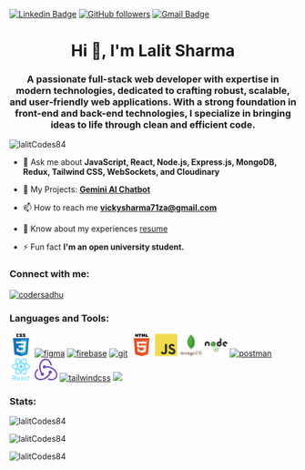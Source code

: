 [![Linkedin Badge](https://img.shields.io/badge/--lalit-sharma-blue?style=social&logo=Linkedin&logoColor=blue&link=https://www.linkedin.com/in/lalit-sharma-813b4a257-/)](https://www.linkedin.com/in/lalit-sharma-813b4a257/)
[![GitHub followers](https://img.shields.io/github/followers/laliCodes84?label=Follow&style=social)](https://github.com/lalitCodes84/?tab=follow)
[![Gmail Badge](https://img.shields.io/badge/-Lalit%20Sharma-c14438?style=social&logo=Gmail&logoColor=red&link=mailto:vickysharma71za@gmail.com)](mailto:vickysharma71za@gmail.com)

<h1 align="center">Hi 👋, I'm Lalit Sharma</h1>
<h3 align="center"> 
A passionate full-stack web developer with expertise in modern technologies, dedicated to crafting robust, scalable, and user-friendly web applications. With a strong foundation in front-end and back-end technologies, I specialize in bringing ideas to life through clean and efficient code.</h3>

<p align="left"> <img src="https://komarev.com/ghpvc/?username=lalitCodes84&label=Profile%20views&color=0e75b6&style=flat" alt="lalitCodes84" /> </p>

- 💬 Ask me about **JavaScript, React, Node.js, Express.js, MongoDB, Redux, Tailwind CSS, WebSockets, and Cloudinary**

- 🚀 My Projects: **[Gemini AI Chatbot](https://my-gemini-flax.vercel.app/)**

- 📫 How to reach me **vickysharma71za@gmail.com**

- 📄 Know about my experiences <a href="https://drive.google.com/file/d/1ZBdbjNo-fK9lz89yimeWxR8Hestb-TUa/view?usp=sharing">resume</a>

- ⚡ Fun fact **I'm an open university student.**

<h3 align="left">Connect with me:</h3>
<p align="left">
<a href="https://www.linkedin.com/in/lalit-sharma-813b4a257-/" target="blank"><img align="center" src="https://raw.githubusercontent.com/rahuldkjain/github-profile-readme-generator/master/src/images/icons/Social/linked-in-alt.svg" alt="codersadhu" height="30" width="40" /></a>
</p>

<h3 align="left">Languages and Tools:</h3>
<p align="left">
  <a href="https://www.w3schools.com/css/" target="_blank"><img src="https://raw.githubusercontent.com/devicons/devicon/master/icons/css3/css3-original-wordmark.svg" alt="css3" width="40" height="40"/></a>
  <a href="https://www.figma.com/" target="_blank"> <img src="https://www.vectorlogo.zone/logos/figma/figma-icon.svg" alt="figma" width="40" height="40"/></a>
  <a href="https://firebase.google.com/" target="_blank"> <img src="https://www.vectorlogo.zone/logos/firebase/firebase-icon.svg" alt="firebase" width="40" height="40"/></a>
  <a href="https://git-scm.com/" target="_blank"> <img src="https://www.vectorlogo.zone/logos/git-scm/git-scm-icon.svg" alt="git" width="40" height="40"/></a>
  <a href="https://www.w3.org/html/" target="_blank"> <img src="https://raw.githubusercontent.com/devicons/devicon/master/icons/html5/html5-original-wordmark.svg" alt="html5" width="40" height="40"/></a>
  <a href="https://developer.mozilla.org/en-US/docs/Web/JavaScript" target="_blank"> <img src="https://raw.githubusercontent.com/devicons/devicon/master/icons/javascript/javascript-original.svg" alt="javascript" width="40" height="40"/></a> 
  <a href="https://www.mongodb.com/" target="_blank"> <img src="https://raw.githubusercontent.com/devicons/devicon/master/icons/mongodb/mongodb-original-wordmark.svg" alt="mongodb" width="40" height="40"/></a>
  <a href="https://nodejs.org" target="_blank"> <img src="https://raw.githubusercontent.com/devicons/devicon/master/icons/nodejs/nodejs-original-wordmark.svg" alt="nodejs" width="40" height="40"/></a>
  <a href="https://postman.com" target="_blank"> <img src="https://www.vectorlogo.zone/logos/getpostman/getpostman-icon.svg" alt="postman" width="40" height="40"/></a>
  <a href="https://reactjs.org/" target="_blank"> <img src="https://raw.githubusercontent.com/devicons/devicon/master/icons/react/react-original-wordmark.svg" alt="react" width="40" height="40"/></a>
  <a href="https://redux.js.org" target="_blank"> <img src="https://raw.githubusercontent.com/devicons/devicon/master/icons/redux/redux-original.svg" alt="redux" width="40" height="40"/></a>
  <a href="https://tailwindcss.com/" target="_blank"> <img src="https://upload.wikimedia.org/wikipedia/commons/thumb/d/d5/Tailwind_CSS_Logo.svg/1024px-Tailwind_CSS_Logo.svg.png?20230715030042" alt="tailwindcss" width="40" height="40"/></a>
  <a href="https://cloudinary.com/" target="_blank"> <img src="https://svglogos.net/wp-content/uploads/cloudinary.svg"/></a>
</p>
<h3>Stats: </h3>

<p align="left"><img src="https://github-readme-streak-stats.herokuapp.com/?user=lalitCodes84&" alt="lalitCodes84" /></p>
<p align="left"><img src="https://github-readme-stats.vercel.app/api?username=lalitCodes84&show_icons=true&locale=en" alt="lalitCodes84" /></p>
<p align="left"><img src="https://github-readme-stats.vercel.app/api/top-langs?username=lalitCodes84&show_icons=true&locale=en&layout=compact" alt="lalitCodes84" /></p>


